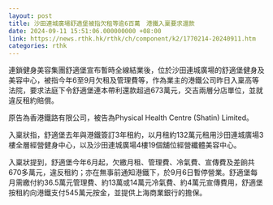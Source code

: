 ```yaml
---
layout: post
title: 沙田連城廣場舒適堡被指欠租等逾6百萬　港鐵入稟要求還款
date: 2024-09-11 15:51:06.000000000 +08:00
link: https://news.rthk.hk/rthk/ch/component/k2/1770214-20240911.htm
categories: rthk
---
```


連鎖健身美容集團舒適堡宣布暫時全線結業後，位於沙田連城廣場的舒適堡健身及美容中心，被指今年6至9月欠租及管理費等，作為業主的港鐵公司昨日入稟高等法院，要求法庭下令舒適堡連本帶利還款超過673萬元，交吉兩層分店單位，並就違反租約賠償。

原告為香港鐵路有限公司，被告為Physical Health Centre (Shatin) Limited。

入稟狀指，舒適堡去年與港鐵簽訂3年租約，以月租約132萬元租用沙田連城廣場3樓全層經營健身中心，以及沙田連城廣場4樓19個舖位經營纖體美容中心。

入稟狀提到，舒適堡今年6月起，欠繳月租、管理費、冷氣費、宣傳費及差餉共670多萬元，違反租約；亦在無事前通知港鐵下，於9月6日暫停營業。舒適堡每月需繳付約36.5萬元管理費、約13萬或14萬元冷氣費、約4萬元宣傳費用，舒適堡按租約向港鐵支付545萬元按金，並提供上海商業銀行的擔保。
